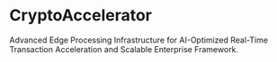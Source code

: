 # CryptoAccelerator
Advanced Edge Processing Infrastructure for AI-Optimized Real-Time Transaction Acceleration and Scalable Enterprise Framework.
